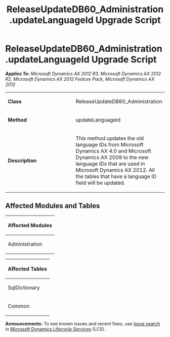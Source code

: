 ﻿---
title: ReleaseUpdateDB60_Administration.updateLanguageId Upgrade Script
TOCTitle: ReleaseUpdateDB60_Administration.updateLanguageId Upgrade Script
ms:assetid: a9cca3a8-494c-e80b-95ca-4fbbab4b2caa
ms:mtpsurl: https://msdn.microsoft.com/en-us/library/JJ686439(v=AX.60)
ms:contentKeyID: 49710395
ms.date: 05/18/2015
mtps_version: v=AX.60
---

# ReleaseUpdateDB60\_Administration.updateLanguageId Upgrade Script 


_**Applies To:** Microsoft Dynamics AX 2012 R3, Microsoft Dynamics AX 2012 R2, Microsoft Dynamics AX 2012 Feature Pack, Microsoft Dynamics AX 2012_

<table>
<colgroup>
<col style="width: 50%" />
<col style="width: 50%" />
</colgroup>
<tbody>
<tr class="odd">
<td><p><strong>Class</strong></p></td>
<td><p>ReleaseUpdateDB60_Administration</p></td>
</tr>
<tr class="even">
<td><p><strong>Method</strong></p></td>
<td><p>updateLanguageId</p></td>
</tr>
<tr class="odd">
<td><p><strong>Description</strong></p></td>
<td><p>This method updates the old language IDs from Microsoft Dynamics AX 4.0 and Microsoft Dynamics AX 2009 to the new language IDs that are used in Microsoft Dynamics AX 2012. All the tables that have a language ID field will be updated.</p></td>
</tr>
</tbody>
</table>


## Affected Modules and Tables

<table>
<colgroup>
<col style="width: 100%" />
</colgroup>
<thead>
<tr class="header">
<th><p>Affected Modules</p></th>
</tr>
</thead>
<tbody>
<tr class="odd">
<td><p>Administration</p></td>
</tr>
</tbody>
</table>


<table>
<colgroup>
<col style="width: 100%" />
</colgroup>
<thead>
<tr class="header">
<th><p>Affected Tables</p></th>
</tr>
</thead>
<tbody>
<tr class="odd">
<td><p>SqlDictionary</p></td>
</tr>
<tr class="even">
<td><p>Common</p></td>
</tr>
</tbody>
</table>

  
**Announcements:** To see known issues and recent fixes, use [Issue search](http://go.microsoft.com/fwlink/?linkid=389258) in [Microsoft Dynamics Lifecycle Services](http://go.microsoft.com/fwlink/?linkid=306505) (LCS).

